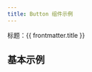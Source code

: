 ```yaml
---
title: Button 组件示例
---
```


标题：{{ frontmatter.title }}

## 基本示例

<Example class="button-type-demo" :component="ButtonType" />

<script setup lang="ts">
import Example from '~src/components/Example.vue'
import * as ButtonType from './ButtonType.example.vue'
console.log('ButtonType')
console.log(ButtonType)
</script>

<style lang="stylus">
.button-type-demo
  .tu-button
    margin-right 10px
</style>